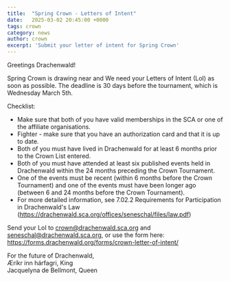 ```yaml
---
title:  "Spring Crown - Letters of Intent"
date:   2025-03-02 20:45:00 +0000
tags: crown
category: news
author: crown 
excerpt: 'Submit your letter of intent for Spring Crown'
---
```


Greetings Drachenwald!

Spring Crown is drawing near and We need your Letters of Intent (LoI) as soon as possible. The deadline is 30 days before the tournament, which is Wednesday March 5th.

Checklist:
- Make sure that both of you have valid memberships in the SCA or one of the affiliate organisations.
- Fighter - make sure that you have an authorization card and that it is up to date.
- Both of you must have lived in Drachenwald for at least 6 months prior to the Crown List entered.
- Both of you must have attended at least six published events held in Drachenwald within the 24 months preceding the Crown Tournament.
- One of the events must be recent (within 6 months before the Crown Tournament) and one of the events must have been longer ago (between 6 and 24 months before the Crown Tournament).
- For more detailed information, see 7.02.2 Requirements for Participation in Drachenwald's Law (<a href="https://drachenwald.sca.org/offices/seneschal/files/law.pdf">https://drachenwald.sca.org/offices/seneschal/files/law.pdf</a>)

Send your LoI to <a href="mailto:crown@drachenwald.sca.org">crown@drachenwald.sca.org</a> and <a href="mailto:seneschal@drachenwald.sca.org">seneschal@drachenwald.sca.org</a>, or use the form here:
<a href="https://forms.drachenwald.org/forms/crown-letter-of-intent/">https://forms.drachenwald.org/forms/crown-letter-of-intent/</a>

For the future of Drachenwald,<br>
Æríkr inn hárfagri, King<br>
Jacquelyna de Bellmont, Queen<br>